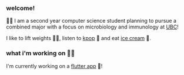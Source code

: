 ### welcome!
👩‍🔬 I am a second year computer science student planning to pursue a combined major with a focus on microbiology and immunology at [UBC](https://ubc.ca)! 

I like to lift weights 🏋️‍♀️, listen to [kpop](https://ibighit.com/bts/eng/) 🎤 and eat [ice cream](https://www.madebymarcus.ca/) 🍦.

### what i'm working on 👩‍💻
I'm currently working on a [flutter app](https://github.com/lhao03/nutrin-food-tracking-app) 📱! 



